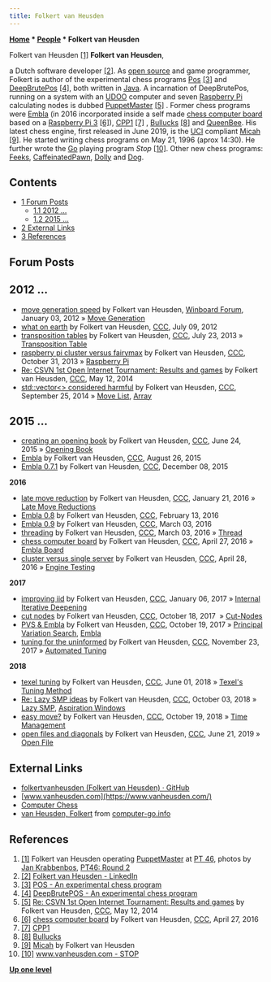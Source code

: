 ```yaml
---
title: Folkert van Heusden
---
```

**[Home](Home "Home") * [People](People "People") * Folkert van Heusden**

[](https://www.csvn.nl/index.php/nieuws/51-toernooien/640-pt46-round-2) Folkert van Heusden <a id="cite-note-1" href="#cite-ref-1">[1]</a>
**Folkert van Heusden**,

a Dutch software developer <a id="cite-note-2" href="#cite-ref-2">[2]</a>.
As [open source](https://en2.wikipedia.org/wiki/Open_source_movement) and game programmer, Folkert is author of the experimental chess programs [Pos](index.php?title=Pos&action=edit&redlink=1 "Pos (page does not exist)") <a id="cite-note-3" href="#cite-ref-3">[3]</a> and [DeepBrutePos](DeepBrutePos "DeepBrutePos") <a id="cite-note-4" href="#cite-ref-4">[4]</a>, both written in [Java](Java "Java"). A incarnation of DeepBrutePos, running on a system with an [UDOO](UDOO "UDOO") computer and seven [Raspberry Pi](Raspberry_Pi "Raspberry Pi") calculating nodes is dubbed [PuppetMaster](PuppetMaster "PuppetMaster") <a id="cite-note-5" href="#cite-ref-5">[5]</a> . Former chess programs were [Embla](Embla "Embla") (in 2016 incorporated inside a self made [chess computer board](index.php?title=Embla_Board&action=edit&redlink=1 "Embla Board (page does not exist)") based on a [Raspberry Pi 3](Raspberry_Pi#3 "Raspberry Pi") <a id="cite-note-6" href="#cite-ref-6">[6]</a>), [CPP1](index.php?title=CPP1&action=edit&redlink=1 "CPP1 (page does not exist)") <a id="cite-note-7" href="#cite-ref-7">[7]</a> , [Bullucks](index.php?title=Bullucks&action=edit&redlink=1 "Bullucks (page does not exist)") <a id="cite-note-8" href="#cite-ref-8">[8]</a> and [QueenBee](index.php?title=QueenBee&action=edit&redlink=1 "QueenBee (page does not exist)"). His latest chess engine, first released in June 2019, is the [UCI](UCI "UCI") compliant [Micah](Micah "Micah") <a id="cite-note-9" href="#cite-ref-9">[9]</a>. He started writing chess programs on May 21, 1996 (aprox 14:30).
He further wrote the [Go](Go "Go") playing program *Stop* <a id="cite-note-10" href="#cite-ref-10">[10]</a>.
Other new chess programs: [Feeks](Feeks "Feeks"), [CaffeinatedPawn](index.php?title=CaffeinatedPawn&action=edit&redlink=1 "CaffeinatedPawn (page does not exist)"), [Dolly](index.php?title=Dolly&action=edit&redlink=1 "Dolly (page does not exist)") and [Dog](Dog "Dog").

## Contents

- [1 Forum Posts](#forum-posts)
  - [1.1 2012 ...](#2012-...)
  - [1.2 2015 ...](#2015-...)
- [2 External Links](#external-links)
- [3 References](#references)

## Forum Posts

## 2012 ...

- [move generation speed](http://www.open-aurec.com/wbforum/viewtopic.php?f=4&t=52125&sid=d3919159e42267a64891e4e0e3bfbaf0) by Folkert van Heusden, [Winboard Forum](Computer_Chess_Forums "Computer Chess Forums"), January 03, 2012 » [Move Generation](Move_Generation "Move Generation")
- [what on earth](http://www.talkchess.com/forum/viewtopic.php?p=472906) by Folkert van Heusden, [CCC](CCC "CCC"), July 09, 2012
- [transposition tables](http://www.talkchess.com/forum/viewtopic.php?t=48735) by Folkert van Heusden, [CCC](CCC "CCC"), July 23, 2013 » [Transposition Table](Transposition_Table "Transposition Table")
- [raspberry pi cluster versus fairymax](http://www.talkchess.com/forum/viewtopic.php?t=49892) by Folkert van Heusden, [CCC](CCC "CCC"), October 31, 2013 » [Raspberry Pi](Raspberry_Pi "Raspberry Pi")
- [Re: CSVN 1st Open Internet Tournament: Results and games](http://www.talkchess.com/forum/viewtopic.php?t=52280&start=11) by Folkert van Heusden, [CCC](CCC "CCC"), May 12, 2014
- [std::vector\<> considered harmful](http://www.talkchess.com/forum/viewtopic.php?t=53820) by Folkert van Heusden, [CCC](CCC "CCC"), September 25, 2014 » [Move List](Move_List "Move List"), [Array](Array "Array")

## 2015 ...

- [creating an opening book](http://www.talkchess.com/forum/viewtopic.php?t=56770) by Folkert van Heusden, [CCC](CCC "CCC"), June 24, 2015 » [Opening Book](Opening_Book "Opening Book")
- [Embla](http://www.talkchess.com/forum/viewtopic.php?t=57391) by Folkert van Heusden, [CCC](CCC "CCC"), August 26, 2015
- [Embla 0.7.1](http://www.talkchess.com/forum/viewtopic.php?t=58525) by Folkert van Heusden, [CCC](CCC "CCC"), December 08, 2015

**2016**

- [late move reduction](http://www.talkchess.com/forum/viewtopic.php?t=58996) by Folkert van Heusden, [CCC](CCC "CCC"), January 21, 2016 » [Late Move Reductions](Late_Move_Reductions "Late Move Reductions")
- [Embla 0.8](http://www.talkchess.com/forum/viewtopic.php?t=58900) by Folkert van Heusden, [CCC](CCC "CCC"), February 13, 2016
- [Embla 0.9](http://www.talkchess.com/forum/viewtopic.php?t=59419) by Folkert van Heusden, [CCC](CCC "CCC"), March 03, 2016
- [threading](http://www.talkchess.com/forum/viewtopic.php?t=59423) by Folkert van Heusden, [CCC](CCC "CCC"), March 03, 2016 » [Thread](Thread "Thread")
- [chess computer board](http://www.talkchess.com/forum/viewtopic.php?t=59977) by Folkert van Heusden, [CCC](CCC "CCC"), April 27, 2016 » [Embla Board](index.php?title=Embla_Board&action=edit&redlink=1 "Embla Board (page does not exist)")
- [cluster versus single server](http://www.talkchess.com/forum/viewtopic.php?t=59984) by Folkert van Heusden, [CCC](CCC "CCC"), April 28, 2016 » [Engine Testing](Engine_Testing "Engine Testing")

**2017**

- [improving iid](http://www.talkchess.com/forum/viewtopic.php?t=62737) by Folkert van Heusden, [CCC](CCC "CCC"), January 06, 2017 » [Internal Iterative Deepening](Internal_Iterative_Deepening "Internal Iterative Deepening")
- [cut nodes](http://www.talkchess.com/forum/viewtopic.php?t=65477) by Folkert van Heusden, [CCC](CCC "CCC"), October 18, 2017  » [Cut-Nodes](Node_Types#CUT "Node Types")
- [PVS & Embla](http://www.talkchess.com/forum/viewtopic.php?t=65490) by Folkert van Heusden, [CCC](CCC "CCC"), October 19, 2017 » [Principal Variation Search](Principal_Variation_Search "Principal Variation Search"), [Embla](Embla "Embla")
- [tuning for the uninformed](http://www.talkchess.com/forum/viewtopic.php?t=65799) by Folkert van Heusden, [CCC](CCC "CCC"), November 23, 2017 » [Automated Tuning](Automated_Tuning "Automated Tuning")

**2018**

- [texel tuning](http://www.talkchess.com/forum3/viewtopic.php?f=7&t=67614) by Folkert van Heusden, [CCC](CCC "CCC"), June 01, 2018 » [Texel's Tuning Method](Texel%27s_Tuning_Method "Texel's Tuning Method")
- [Re: Lazy SMP ideas](http://www.talkchess.com/forum3/viewtopic.php?f=7&t=68278&start=16) by Folkert van Heusden, [CCC](CCC "CCC"), October 03, 2018 » [Lazy SMP](Lazy_SMP "Lazy SMP"), [Aspiration Windows](Aspiration_Windows "Aspiration Windows")
- [easy move?](http://www.talkchess.com/forum3/viewtopic.php?f=7&t=68692) by Folkert van Heusden, [CCC](CCC "CCC"), October 19, 2018 » [Time Management](Time_Management "Time Management")
- [open files and diagonals](http://www.talkchess.com/forum3/viewtopic.php?f=7&t=71062) by Folkert van Heusden, [CCC](CCC "CCC"), June 21, 2019 » [Open File](Open_File "Open File")

## External Links

- [folkertvanheusden (Folkert van Heusden) · GitHub](https://github.com/folkertvanheusden)
- [www.vanheusden.com](https://www.vanheusden.com/)
- [Computer Chess](https://www.vanheusden.com/chess/)
- [van Heusden, Folkert](http://www.computer-go.info/db/operson.php?a=van+Heusden%2C+Folkert) from [computer-go.info](http://www.computer-go.info/)

## References

1. <a id="cite-ref-1" href="#cite-note-1">[1]</a> Folkert van Heusden operating [PuppetMaster](PuppetMaster "PuppetMaster") at [PT 46](PT_46 "PT 46"), photos by [Jan Krabbenbos](Jan_Krabbenbos "Jan Krabbenbos"), [PT46: Round 2](https://www.csvn.nl/index.php/nieuws/51-toernooien/640-pt46-round-2)
1. <a id="cite-ref-2" href="#cite-note-2">[2]</a> [Folkert van Heusden - LinkedIn](http://nl.linkedin.com/in/folkertvanheusden)
1. <a id="cite-ref-3" href="#cite-note-3">[3]</a> [POS - An experimental chess program](http://www.vanheusden.com/pos/)
1. <a id="cite-ref-4" href="#cite-note-4">[4]</a> [DeepBrutePOS - An experimental chess program](http://www.vanheusden.com/DeepBrutePos/)
1. <a id="cite-ref-5" href="#cite-note-5">[5]</a> [Re: CSVN 1st Open Internet Tournament: Results and games](http://www.talkchess.com/forum/viewtopic.php?t=52280&start=11) by Folkert van Heusden, [CCC](CCC "CCC"), May 12, 2014
1. <a id="cite-ref-6" href="#cite-note-6">[6]</a> [chess computer board](http://www.talkchess.com/forum/viewtopic.php?t=59977) by Folkert van Heusden, [CCC](CCC "CCC"), April 27, 2016
1. <a id="cite-ref-7" href="#cite-note-7">[7]</a> [CPP1](http://www.vanheusden.com/cpp1/)
1. <a id="cite-ref-8" href="#cite-note-8">[8]</a> [Bullucks](http://www.vanheusden.com/bullucks/)
1. <a id="cite-ref-9" href="#cite-note-9">[9]</a> [Micah](http://www.vanheusden.com/Micah/) by Folkert van Heusden
1. <a id="cite-ref-10" href="#cite-note-10">[10]</a> [www.vanheusden.com - STOP](https://www.vanheusden.com/stop/)

**[Up one level](People "People")**

